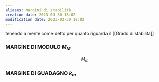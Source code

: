 ```yaml
---
aliases: margini di stabilità
creation date: 2023-03-30 18:02
modification date: 2023-03-30 18:02
---
```

tenendo a mente come detto per quanto riguarda il [[Grado di stabilità]] 
### MARGINE DI MODULO $M_{M}$

$$
M_{m}
$$

### MARGINE DI GUADAGNO $k_{m}$ 
